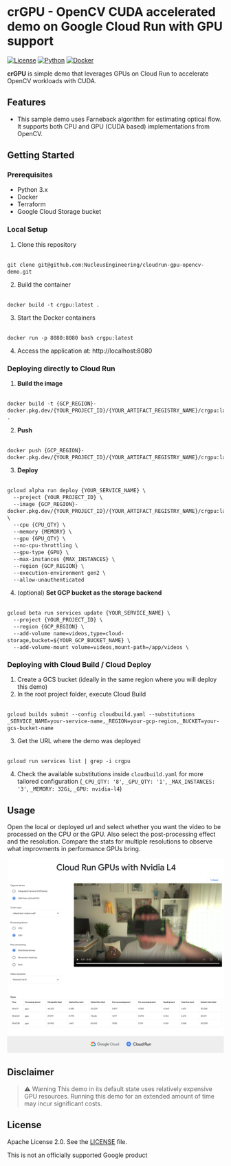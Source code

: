 # crGPU - OpenCV CUDA accelerated demo on Google Cloud Run with GPU support

[![License](https://img.shields.io/badge/License-Apache%202.0-blue.svg)](https://opensource.org/licenses/Apache-2.0)
[![Python](https://img.shields.io/badge/python-3.x-blue.svg)](https://www.python.org/)
[![Docker](https://img.shields.io/badge/docker-%230db7ed.svg)](https://www.docker.com/)

**crGPU** is simple demo that leverages GPUs on Cloud Run to accelerate OpenCV workloads with CUDA.

## Features

* This sample demo uses Farneback algorithm for estimating optical flow. It supports both CPU and GPU (CUDA based) implementations from OpenCV.

## Getting Started

### Prerequisites

* Python 3.x
* Docker
* Terraform
* Google Cloud Storage bucket

### Local Setup

1. Clone this repository
<pre><code>
git clone git@github.com:NucleusEngineering/cloudrun-gpu-opencv-demo.git
</code></pre>

2. Build the container
<pre><code>
docker build -t crgpu:latest .
</code></pre>

3. Start the Docker containers
<pre><code>
docker run -p 8080:8080 bash crgpu:latest
</code></pre>

4. Access the application at: http://localhost:8080

### Deploying directly to Cloud Run

1. **Build the image**
<pre><code>
docker build -t {GCP_REGION}-docker.pkg.dev/{YOUR_PROJECT_ID}/{YOUR_ARTIFACT_REGISTRY_NAME}/crgpu:latest .
</code></pre>

2. **Push**
<pre><code>
docker push {GCP_REGION}-docker.pkg.dev/{YOUR_PROJECT_ID}/{YOUR_ARTIFACT_REGISTRY_NAME}/crgpu:latest
</code></pre>

3. **Deploy**
<pre><code>
gcloud alpha run deploy {YOUR_SERVICE_NAME} \
  --project {YOUR_PROJECT_ID} \
  --image {GCP_REGION}-docker.pkg.dev/{YOUR_PROJECT_ID}/{YOUR_ARTIFACT_REGISTRY_NAME}/crgpu:latest \
  --cpu {CPU_QTY} \
  --memory {MEMORY} \
  --gpu {GPU_QTY} \
  --no-cpu-throttling \
  --gpu-type {GPU} \
  --max-instances {MAX_INSTANCES} \
  --region {GCP_REGION} \
  --execution-environment gen2 \
  --allow-unauthenticated
</code></pre>

4. (optional) **Set GCP bucket as the storage backend**
<pre><code>
gcloud beta run services update {YOUR_SERVICE_NAME} \
  --project {YOUR_PROJECT_ID} \
  --region {GCP_REGION} \
  --add-volume name=videos,type=cloud-storage,bucket=${YOUR_GCP_BUCKET_NAME} \
  --add-volume-mount volume=videos,mount-path=/app/videos \
</code></pre>

### Deploying with Cloud Build / Cloud Deploy

1. Create a GCS bucket (ideally in the same region where you will deploy this demo)
2. In the root project folder, execute Cloud Build
<pre><code>
gcloud builds submit --config cloudbuild.yaml --substitutions _SERVICE_NAME=your-service-name,_REGION=your-gcp-region,_BUCKET=your-gcs-bucket-name
</code></pre>
3. Get the URL where the demo was deployed
<pre><code>
gcloud run services list | grep -i crgpu
</code></pre>
4. Check the available substitutions inside `cloudbuild.yaml` for more tailored configuration (`_CPU_QTY: '8'`,  `_GPU_QTY: '1'`, `_MAX_INSTANCES: '3'`, `_MEMORY: 32Gi`, `_GPU: nvidia-l4`)

## Usage

Open the local or deployed url and select whether you want the video to be processed on the CPU or the GPU. Also select the post-processing effect and the resolution. Compare the stats for multiple resolutions to observe what improvments in performance GPUs bring.

![crGPU preview picture](static/images/crgpu_demo.png "crGPU preview picture")

## Disclaimer

> :warning: Warning This demo in its default state uses relatively expensive GPU resources. Running this demo for an extended amount of time may incur significant costs.

## License

Apache License 2.0. See the [LICENSE](LICENSE) file.

This is not an officially supported Google product
